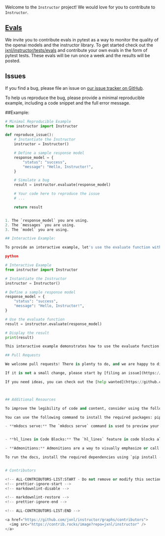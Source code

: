 Welcome to the `Instructor` project! We would love for you to contribute to `Instructor`.
  
## [Evals](https://github.com/jxnl/instructor/tree/main/tests/openai/evals)

We invite you to contribute evals in pytest as a way to monitor the quality of the openai models and the instructor library. To get started check out the [jxnl/instructor/tests/evals](https://github.com/jxnl/instructor/tree/main/tests/openai/evals) and contribute your own evals in the form of pytest tests. These evals will be run once a week and the results will be posted.

## Issues

If you find a bug, please file an issue on [our issue tracker on GitHub](https://github.com/jxnl/instructor/issues).

To help us reproduce the bug, please provide a minimal reproducible example, including a code snippet and the full error message.


##Example: 

```python
# Minimal Reproducible Example
from instructor import Instructor

def reproduce_issue():
    # Instantiate the Instructor
    instructor = Instructor()

    # Define a sample response model
    response_model = {
        "status": "success",
        "message": "Hello, Instructor!",
    }

    # Simulate a bug
    result = instructor.evaluate(response_model)

    # Your code here to reproduce the issue
    # ...

    return result


1. The `response_model` you are using.
2. The `messages` you are using.
3. The `model` you are using.

## Interactive Example:

To provide an interactive example, let's use the evaluate function with the provided example:

python

# Interactive Example
from instructor import Instructor

# Instantiate the Instructor
instructor = Instructor()

# Define a sample response model
response_model = {
    "status": "success",
    "message": "Hello, Instructor!",
}

# Use the evaluate function
result = instructor.evaluate(response_model)

# Display the result
print(result)

This interactive example demonstrates how to use the evaluate function with the provided response_model. Feel free to experiment with different response models and observe the output.

## Pull Requests

We welcome pull requests! There is plenty to do, and we are happy to discuss any contributions you would like to make.

If it is not a small change, please start by [filing an issue](https://github.com/jxnl/instructor/issues) first.

If you need ideas, you can check out the [help wanted](https://github.com/jxnl/instructor/labels/help%20wanted) or [good first issue](https://github.com/jxnl/instructor/labels/good%20first%20issue) labels.



## Additional Resources

To improve the legibility of code and content, consider using the following features:

You can use the following command to install the required packages: pip install mkdocs mkdocs-material mkdocs-minify-plugin mkdocstrings mkdocs-rss-plugin "mkdocs-material[imaging]" "mkdocstrings[python]"

- **mkdocs serve:** The `mkdocs serve` command is used to preview your documentation locally during the development phase. When you run this command in your terminal, MkDocs starts a development server, allowing you to view and interact with your documentation in a web browser. This is helpful for checking how your changes look before publishing the documentation. Learn more in the [mkdocs serve documentation](https://www.mkdocs.org/user-guide/cli/#mkdocs-serve) or at https://www.mkdocs.org/user-guide/installation/


- **hl_lines in Code Blocks:** The `hl_lines` feature in code blocks allows you to highlight specific lines within the code block. This is useful for drawing attention to particular lines of code when explaining examples or providing instructions. You can specify the lines to highlight using the `hl_lines` option in your code block configuration. For more details and examples, you can refer to the [hl_lines documentation](https://www.mkdocs.org/user-guide/writing-your-docs/#syntax-highlighting).

- **Admonitions:** Admonitions are a way to visually emphasize or call attention to certain pieces of information in your documentation. They come in various styles, such as notes, warnings, tips, etc. Admonitions provide a structured and consistent way to present important content. For usage examples and details on incorporating admonitions into your documentation, you can refer to the [admonitions documentation](https://www.mkdocs.org/user-guide/writing-your-docs/#admonitions).

To run the docs, install the required dependencies using `pip install -r requirements-doc.txt` and run `mkdocs serve -w .` to preview the documentation.


# Contributors

<!-- ALL-CONTRIBUTORS-LIST:START - Do not remove or modify this section -->
<!-- prettier-ignore-start -->
<!-- markdownlint-disable -->

<!-- markdownlint-restore -->
<!-- prettier-ignore-end -->

<!-- ALL-CONTRIBUTORS-LIST:END -->

<a href="https://github.com/jxnl/instructor/graphs/contributors">
  <img src="https://contrib.rocks/image?repo=jxnl/instructor" />
</a>
